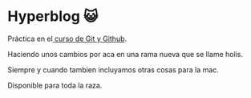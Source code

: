 # Hyperblog 😺 
Práctica en el[ curso de Git y Github](https://platzi.com/cursos/git-github/ " curso de Git y Github").

Haciendo unos cambios por aca en una rama nueva que se llame holis. 

Siempre y cuando tambien incluyamos otras cosas para la mac. 

Disponible para toda la raza. 